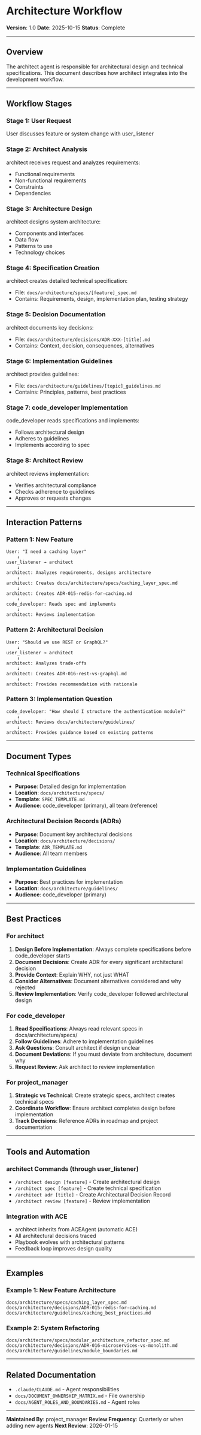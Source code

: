 # Architecture Workflow

**Version**: 1.0
**Date**: 2025-10-15
**Status**: Complete

---

## Overview

The architect agent is responsible for architectural design and technical specifications. This document describes how architect integrates into the development workflow.

---

## Workflow Stages

### Stage 1: User Request
User discusses feature or system change with user_listener

### Stage 2: Architect Analysis
architect receives request and analyzes requirements:
- Functional requirements
- Non-functional requirements
- Constraints
- Dependencies

### Stage 3: Architecture Design
architect designs system architecture:
- Components and interfaces
- Data flow
- Patterns to use
- Technology choices

### Stage 4: Specification Creation
architect creates detailed technical specification:
- File: `docs/architecture/specs/[feature]_spec.md`
- Contains: Requirements, design, implementation plan, testing strategy

### Stage 5: Decision Documentation
architect documents key decisions:
- File: `docs/architecture/decisions/ADR-XXX-[title].md`
- Contains: Context, decision, consequences, alternatives

### Stage 6: Implementation Guidelines
architect provides guidelines:
- File: `docs/architecture/guidelines/[topic]_guidelines.md`
- Contains: Principles, patterns, best practices

### Stage 7: code_developer Implementation
code_developer reads specifications and implements:
- Follows architectural design
- Adheres to guidelines
- Implements according to spec

### Stage 8: Architect Review
architect reviews implementation:
- Verifies architectural compliance
- Checks adherence to guidelines
- Approves or requests changes

---

## Interaction Patterns

### Pattern 1: New Feature
```
User: "I need a caching layer"
    ↓
user_listener → architect
    ↓
architect: Analyzes requirements, designs architecture
    ↓
architect: Creates docs/architecture/specs/caching_layer_spec.md
    ↓
architect: Creates ADR-015-redis-for-caching.md
    ↓
code_developer: Reads spec and implements
    ↓
architect: Reviews implementation
```

### Pattern 2: Architectural Decision
```
User: "Should we use REST or GraphQL?"
    ↓
user_listener → architect
    ↓
architect: Analyzes trade-offs
    ↓
architect: Creates ADR-016-rest-vs-graphql.md
    ↓
architect: Provides recommendation with rationale
```

### Pattern 3: Implementation Question
```
code_developer: "How should I structure the authentication module?"
    ↓
architect: Reviews docs/architecture/guidelines/
    ↓
architect: Provides guidance based on existing patterns
```

---

## Document Types

### Technical Specifications
- **Purpose**: Detailed design for implementation
- **Location**: `docs/architecture/specs/`
- **Template**: `SPEC_TEMPLATE.md`
- **Audience**: code_developer (primary), all team (reference)

### Architectural Decision Records (ADRs)
- **Purpose**: Document key architectural decisions
- **Location**: `docs/architecture/decisions/`
- **Template**: `ADR_TEMPLATE.md`
- **Audience**: All team members

### Implementation Guidelines
- **Purpose**: Best practices for implementation
- **Location**: `docs/architecture/guidelines/`
- **Audience**: code_developer (primary)

---

## Best Practices

### For architect
1. **Design Before Implementation**: Always complete specifications before code_developer starts
2. **Document Decisions**: Create ADR for every significant architectural decision
3. **Provide Context**: Explain WHY, not just WHAT
4. **Consider Alternatives**: Document alternatives considered and why rejected
5. **Review Implementation**: Verify code_developer followed architectural design

### For code_developer
1. **Read Specifications**: Always read relevant specs in docs/architecture/specs/
2. **Follow Guidelines**: Adhere to implementation guidelines
3. **Ask Questions**: Consult architect if design unclear
4. **Document Deviations**: If you must deviate from architecture, document why
5. **Request Review**: Ask architect to review implementation

### For project_manager
1. **Strategic vs Technical**: Create strategic specs, architect creates technical specs
2. **Coordinate Workflow**: Ensure architect completes design before implementation
3. **Track Decisions**: Reference ADRs in roadmap and project documentation

---

## Tools and Automation

### architect Commands (through user_listener)
- `/architect design [feature]` - Create architectural design
- `/architect spec [feature]` - Create technical specification
- `/architect adr [title]` - Create Architectural Decision Record
- `/architect review [feature]` - Review implementation

### Integration with ACE
- architect inherits from ACEAgent (automatic ACE)
- All architectural decisions traced
- Playbook evolves with architectural patterns
- Feedback loop improves design quality

---

## Examples

### Example 1: New Feature Architecture
```
docs/architecture/specs/caching_layer_spec.md
docs/architecture/decisions/ADR-015-redis-for-caching.md
docs/architecture/guidelines/caching_best_practices.md
```

### Example 2: System Refactoring
```
docs/architecture/specs/modular_architecture_refactor_spec.md
docs/architecture/decisions/ADR-016-microservices-vs-monolith.md
docs/architecture/guidelines/module_boundaries.md
```

---

## Related Documentation
- `.claude/CLAUDE.md` - Agent responsibilities
- `docs/DOCUMENT_OWNERSHIP_MATRIX.md` - File ownership
- `docs/AGENT_ROLES_AND_BOUNDARIES.md` - Agent roles

---

**Maintained By**: project_manager
**Review Frequency**: Quarterly or when adding new agents
**Next Review**: 2026-01-15

